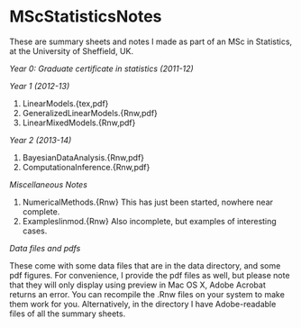 MScStatisticsNotes
==================

These are summary sheets and notes I made as part of an MSc in Statistics, at the University of Sheffield, UK.

*Year 0: Graduate certificate in statistics (2011-12)*

*Year 1 (2012-13)*
1. LinearModels.{tex,pdf}
2. GeneralizedLinearModels.{Rnw,pdf}
3. LinearMixedModels.{Rnw,pdf}

*Year 2 (2013-14)*
1. BayesianDataAnalysis.{Rnw,pdf}
2. ComputationaInference.{Rnw,pdf}

*Miscellaneous Notes*
1. NumericalMethods.{Rnw}  This has just been started, nowhere near complete.
2. Exampleslinmod.{Rnw} Also incomplete, but examples of interesting cases.

*Data files and pdfs*

These come with some data files that are in the data directory, and some pdf figures. For convenience, I provide the pdf files as well, but please note that they will only display using preview in Mac OS X, Adobe Acrobat returns an error. You can recompile the .Rnw files on your system to make them work for you. Alternatively, in the directory I have Adobe-readable files of all the summary sheets. 
